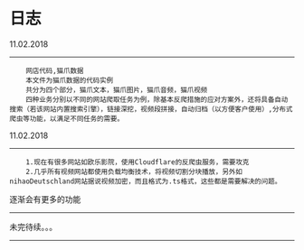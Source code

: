 日志
===========================================================
11.02.2018
________
		网店代码,猫爪数据
		本文件为猫爪数据的代码实例
		共分为四个部分，猫爪文本，猫爪图片，猫爪音频，猫爪视频
		四种业务分别以不同的网站爬取任务为例，除基本反爬措施的应对方案外，还将具备自动搜索（若该网站内置搜索引擎），链接深挖，视频段拼接，自动归档（以方便客户使用）,分布式爬虫等功能，以满足不同任务的需要。
		
11.02.2018
_____
		1.现在有很多网站如欧乐影院，使用Cloudflare的反爬虫服务，需要攻克
		2.几乎所有视频网站都使用负载均衡技术，将视频切割分块播放，另外如nihaoDeutschland网站据说视频加密，而且格式为.ts格式，这些都是需要解决的问题。
逐渐会有更多的功能
___
未完待续。。。
______
